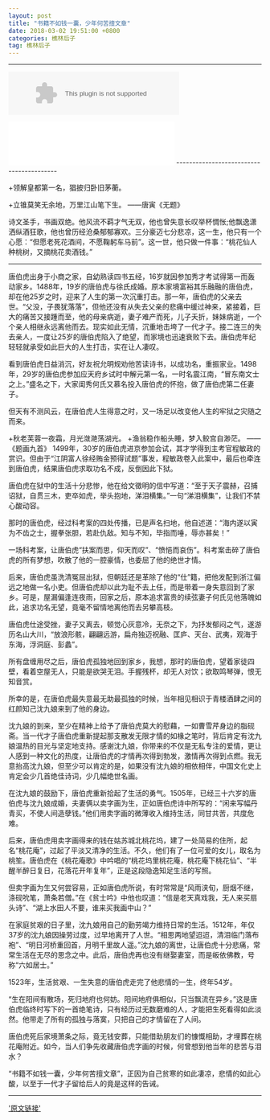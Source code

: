 ```yaml
---
layout: post
title: "书籍不如钱一囊，少年何苦擅文章"
date: 2018-03-02 19:51:00 +0800
categories: 樵林后子
tag: 樵林后子
---
```


-----------------------------------------

<embed src="//music.163.com/style/swf/widget.swf?sid=201960&type=2&auto=1&width=320&height=66" width="340" height="86"  allowNetworking="all"></embed>

<iframe frameborder="no" border="0" marginwidth="0" marginheight="0" width=330 height=86 src="//music.163.com/outchain/player?type=2&id=201960&auto=1&height=66"></iframe>
-----------------------------------------

+领解皇都第一名，猖披归卧旧茅蘅。

+立锥莫笑无余地，万里江山笔下生。
                        ——唐寅《无题》

诗文圣手，书画双绝。他风流不羁才气无双，他也曾失意长叹举杯惆怅;他飘逸潇洒纵酒狂歌，他也曾历经沧桑郁郁寡欢。三分豪迈七分悲凉，这一生，他只有一个心愿：“但愿老死花酒间，不愿鞠躬车马前”。这一世，他只做一件事：“桃花仙人种桃树，又摘桃花卖酒钱。”

-----------------------------------------

唐伯虎出身于小商之家，自幼熟读四书五经，16岁就因参加秀才考试得第一而轰动家乡。1488年，19岁的唐伯虎与徐氏成婚。原本家境富裕其乐融融的唐伯虎，却在他25岁之时，迎来了人生的第一次沉重打击。那一年，唐伯虎的父亲去世。“父没，子畏犹落落”，但他还没有从失去父亲的悲痛中缓过神来，紧接着，巨大的痛苦又接踵而至，他的母亲病逝，妻子难产而死，儿子夭折，妹妹病逝，一个个亲人相继永远离他而去。现实如此无情，沉重地击垮了一代才子。接二连三的失去亲人，一度让25岁的唐伯虎陷入了绝望，而家境也迅速衰败下去。唐伯虎年纪轻轻就承受如此巨大的人生打击，实在让人凄叹。

看到唐伯虎日益消沉，好友祝允明规劝他苦读诗书，以成功名，重振家业。1498年，29岁的唐伯虎参加应天府乡试时中解元第一名，一时名震江南，“冒东南文士之上。”盛名之下，大家闺秀何氏又慕名投入唐伯虎的怀抱，做了唐伯虎第二任妻子。

但天有不测风云，在唐伯虎人生得意之时，又一场足以改变他人生的牢狱之灾随之而来。

+秋老芙蓉一夜霜，月光潋滟荡湖光。
+渔翁稳作船头睡，梦入鲛宫自渺茫。
                      ——《题画九首》
1499年，30岁的唐伯虎进京参加会试，其才学得到主考官程敏政的赏识。但由于“江阴富人徐经贿金预得试题”事发，程敏政卷入此案中，最后也牵连到唐伯虎，结果唐伯虎求取功名不成，反倒因此下狱。

唐伯虎在狱中的生活十分悲惨，他在给文徵明的信中写道：“至于天子震赫，召捕诏狱，自贯三木，吏卒如虎，举头抱地，涕泪横集。”一句“涕泪横集”，让我们不禁心酸动容。

那时的唐伯虎，经过科考案的四处传播，已是声名扫地，他自述道：“海内遂以寅为不齿之士，握拳张胆，若赴仇敌。知与不知，毕指而唾，辱亦甚矣！”

一场科考案，让唐伯虎“扶案而思，仰天而叹”、“愤悒而哀伤”。科考案击碎了唐伯虎的所有梦想，吹散了他的一腔豪情，也委屈了他的绝世才情。

后来，唐伯虎虽洗清冤屈出狱，但朝廷还是革除了他的“仕”籍，把他发配到浙江偏远之地做一名小吏。但唐伯虎却以此为耻不去上任，而是带着一身失意回到了家乡。可是，屋漏偏逢连夜雨，回家之后，原本追求富贵的续弦妻子何氏见他落魄如此，追求功名无望，竟毫不留情地离他而去另攀高枝。

唐伯虎仕途受挫，妻子又离去，顿觉心灰意冷，无奈之下，为抒发郁闷之气，遂游历名山大川，“放浪形骸，翩翩远游，扁舟独迈祝融、匡庐、天台、武夷，观海于东海，浮洞庭、彭蠡”。

所有盘缠用尽之后，唐伯虎孤独地回到家乡，我想，那时的唐伯虎，望着家徒四壁，看着空屋无人，只能是欲哭无泪。手握残杯，却无人对饮；欲取鸣琴弹，恨无知音赏。

所幸的是，在唐伯虎最失意最无助最孤独的时候，当年相见相识于青楼酒肆之间的红颜知己沈九娘来到了他的身边。

沈九娘的到来，至少在精神上给予了唐伯虎莫大的慰藉，一如曹雪芹身边的脂砚斋。当一代才子唐伯虎重新提起那支散发无限才情的如椽之笔时，背后肯定有沈九娘温热的目光与坚定地支持。感谢沈九娘，你带来的不仅是无私专注的爱情，更让人感到一种文化的热度，让唐伯虎的才情再次得到勃发，激情再次得到点燃。我无意抬高沈九娘，但至少可以肯定的是，如果没有沈九娘的相依相伴，中国文化史上肯定会少几首绝佳诗词，少几幅绝世名画。

在沈九娘的鼓励下，唐伯虎重新拾起了生活的勇气。1505年，已经三十六岁的唐伯虎与沈九娘成婚，夫妻俩以卖字画为生，正如唐伯虎诗中所写的：“闲来写幅丹青买，不使人间造孽钱。”他们用卖字画的微薄收入维持生活，同甘共苦，共度危难。

后来，唐伯虎用卖字画得来的钱在姑苏城北桃花坞，建了一处简易的住所，起名“桃花庵”，过起了平淡又清净的生活。不久，他们有了一位可爱的女儿，取名为桃笙。唐伯虎在《桃花庵歌》中吟唱的“桃花坞里桃花庵，桃花庵下桃花仙”、“半醒半醉日复日，花落花开年复年”，正是这段隐逸知足生活的写照。

但卖字画为生又何尝容易，正如唐伯虎所说，有时常常是“风雨浃旬，厨烟不继，涤砚吮笔，萧条若僧。”在《贫士吟》中他也叹道：“信是老天真戏我，无人来买扇头诗”、“湖上水田人不要，谁来买我画中山？”

在家庭贫艰的日子里，沈九娘用自己的勤劳竭力维持日常的生活。1512年，年仅37岁的沈九娘因操劳过度，过早地离开了人世。“相思两地望迢迢，清泪临门落布袍”、“明日河桥重回首，月明千里故人遥。”沈九娘的离世，让唐伯虎十分悲痛，常常生活在无尽的思念之中。此后，唐伯虎再也没有继娶妻室，而是皈依佛教，号称“六如居士。”

1523年，生活贫艰、一生失意的唐伯虎走完了他悲情的一生，终年54岁。

“生在阳间有散场，死归地府也何妨。阳间地府俱相似，只当飘流在异乡。”这是唐伯虎临终时写下的一首绝笔诗，只有经历过无数磨难的人，才能把生死看得如此淡然。他带走了所有的孤独与落寞，只把自己的才情留在了人间。

唐伯虎死后家境萧条之际，竟无钱安葬，只能借助朋友们的慷慨相助，才埋葬在桃花庵附近。如今，当人们争先收藏唐伯虎字画的时候，何曾想到他当年的悲苦与泪水？

“书籍不如钱一囊，少年何苦擅文章”，正因为自己贫寒的如此凄凉，悲情的如此心酸，以至于一代才子留给后人的竟是这样的告诫。

-----------------------------------------

['原文链接'](http://bbs.tiexue.net/post2_10898969_1.html)
